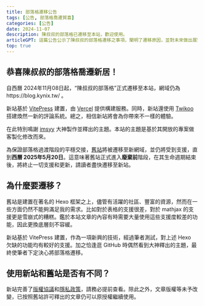 ```yaml
---
title: 部落格遷移公告
tags: [公告, 部落格喬遷賀喜]
categories: [公告]
date: 2024-11-07
description: 陳叔叔的部落格已遷移至本站，歡迎使用。
articleGPT: 這篇公告公示了陳叔叔的部落格遷移之事項，闡明了遷移原因，並對未來做出展望。
top: true
---
```


## 恭喜陳叔叔的部落格喬遷新居！
自西曆 2024年11月08日起，“陳叔叔的部落格”正式遷移至本站，網域仍為https://blog.kynix.tw/ 。

新站基於 <a href="https://vitepress.dev/">VitePress</a> 建置，由 <a href="https://vercel.com/">Vercel</a> 提供構建服務。同時，新站還使用 <a href="https://twikoo.js.org/">Twikoo</a> 搭建煥然一新的評論系統。總之，相信新站將會為你帶來不一樣的體驗。

在此特別鳴謝 <a href="https://github.com/imsyy/">imsyy</a> 大神製作並釋出的主題。本站的主題是基於其開放的專案做客製化修改而來。

為保證部落格過渡階段的平穩交接，<a href="https://oldblog.kynix.tw/">舊站</a>將被遷移至新網域，並仍將受到支援，直到**西曆 2025年5月20日**。這意味著舊站正式進入**廢棄前**階段，在其生命週期結束後，將終止一切支援和更新，請讀者盡快遷移至新站。

## 為什麼要遷移？
舊站是建置在著名的 Hexo 框架之上，儘管有活躍的社區、豐富的資源，然而在一些方面仍然不能夠滿足我的需求。比如對於表格的支援很差，對於 mathjax 的支援更是雪崩式的糟糕。鑑於本站文章的內容有時需要大量使用這些支援度較差的功能，因此更換底層刻不容緩。

新站基於 VitePress 建置，作為一項新興的技術，經過筆者測試，對上述 Hexo 欠缺的功能均有較好的支援。加之恰逢逛 GitHub 時偶然看到大神釋出的主題，最終使筆者下定決心將部落格遷移。

## 使用新站和舊站是否有不同？
新站完善了<a href="/pages/cc">版權協議</a>和<a href="/pages/privacy">隱私政策</a>，請務必提前查看。除此之外，文章版權等未予改變，已按照舊站許可釋出的文章仍可以原授權繼續使用。